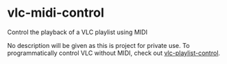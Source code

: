 # vlc-midi-control
Control the playback of a VLC playlist using MIDI

No description will be given as this is project for private use.
To programmatically control VLC without MIDI, check out [vlc-playlist-control](https://github.com/JohanWinther/vlc-playlist-control).
